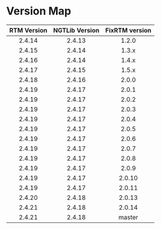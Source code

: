 # Version Map

| RTM Version | NGTLib Version | FixRTM version |
| :---------: | :------------: | :------------: |
| 2.4.14      | 2.4.13         | 1.2.0          |
| 2.4.15      | 2.4.14         | 1.3.x          |
| 2.4.16      | 2.4.14         | 1.4.x          |
| 2.4.17      | 2.4.15         | 1.5.x          |
| 2.4.18      | 2.4.16         | 2.0.0         |
| 2.4.19      | 2.4.17         | 2.0.1          |
| 2.4.19      | 2.4.17         | 2.0.2          |
| 2.4.19      | 2.4.17         | 2.0.3          |
| 2.4.19      | 2.4.17         | 2.0.4          |
| 2.4.19      | 2.4.17         | 2.0.5          |
| 2.4.19      | 2.4.17         | 2.0.6          |
| 2.4.19      | 2.4.17         | 2.0.7          |
| 2.4.19      | 2.4.17         | 2.0.8          |
| 2.4.19      | 2.4.17         | 2.0.9          |
| 2.4.19      | 2.4.17         | 2.0.10         |
| 2.4.19      | 2.4.17         | 2.0.11         |
| 2.4.20      | 2.4.18         | 2.0.13         |
| 2.4.21      | 2.4.18         | 2.0.14         |
| 2.4.21      | 2.4.18         | master         |
